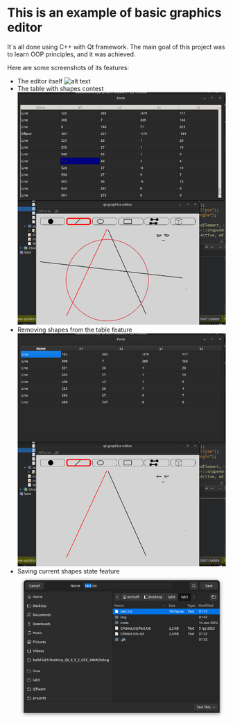 # This is an example of basic graphics editor

It`s all done using C++ with Qt framework.
The main goal of this project was to learn OOP principles, and it was achieved.

Here are some screenshots of its features:


-  The editor itself
![alt text]("./img/1.png")
-  The table with shapes contest
![alt text](./img/2.png)
-  Removing shapes from the table feature
![alt text](./img/3.png)
-  Saving current shapes state feature
![alt text](./img/4.png)
